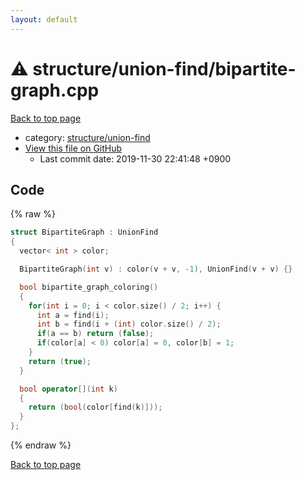 ```yaml
---
layout: default
---
```


<!-- mathjax config similar to math.stackexchange -->
<script type="text/javascript" async
  src="https://cdnjs.cloudflare.com/ajax/libs/mathjax/2.7.5/MathJax.js?config=TeX-MML-AM_CHTML">
</script>
<script type="text/x-mathjax-config">
  MathJax.Hub.Config({
    TeX: { equationNumbers: { autoNumber: "AMS" }},
    tex2jax: {
      inlineMath: [ ['$','$'] ],
      processEscapes: true
    },
    "HTML-CSS": { matchFontHeight: false },
    displayAlign: "left",
    displayIndent: "2em"
  });
</script>

<script type="text/javascript" src="https://cdnjs.cloudflare.com/ajax/libs/jquery/3.4.1/jquery.min.js"></script>
<script src="https://cdn.jsdelivr.net/npm/jquery-balloon-js@1.1.2/jquery.balloon.min.js" integrity="sha256-ZEYs9VrgAeNuPvs15E39OsyOJaIkXEEt10fzxJ20+2I=" crossorigin="anonymous"></script>
<script type="text/javascript" src="../../../assets/js/copy-button.js"></script>
<link rel="stylesheet" href="../../../assets/css/copy-button.css" />


# :warning: structure/union-find/bipartite-graph.cpp
<a href="../../../index.html">Back to top page</a>

* category: <a href="../../../index.html#16695eacefd17254ea5bccf40066c856">structure/union-find</a>
* <a href="{{ site.github.repository_url }}/blob/master/structure/union-find/bipartite-graph.cpp">View this file on GitHub</a>
    - Last commit date: 2019-11-30 22:41:48 +0900




## Code
{% raw %}
```cpp
struct BipartiteGraph : UnionFind
{
  vector< int > color;

  BipartiteGraph(int v) : color(v + v, -1), UnionFind(v + v) {}

  bool bipartite_graph_coloring()
  {
    for(int i = 0; i < color.size() / 2; i++) {
      int a = find(i);
      int b = find(i + (int) color.size() / 2);
      if(a == b) return (false);
      if(color[a] < 0) color[a] = 0, color[b] = 1;
    }
    return (true);
  }

  bool operator[](int k)
  {
    return (bool(color[find(k)]));
  }
};

```
{% endraw %}

<a href="../../../index.html">Back to top page</a>

